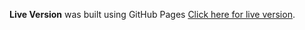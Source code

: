 <b>Live Version</b> was built using GitHub Pages [Click here for live version](https://gdemartino93.github.io/js-social-posts).
